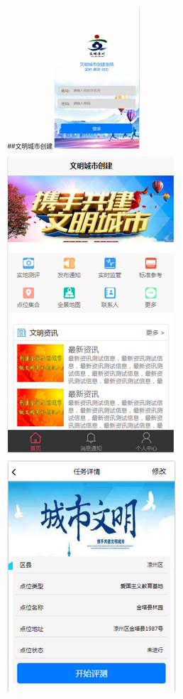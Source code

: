 ##文明城市创建
![登录页](https://github.com/ZhuYL369/wmcs/blob/master/static/img/login.jpg)   

![主页](https://github.com/ZhuYL369/wmcs/blob/master/static/img/%E6%8D%95%E8%8E%B7.PNG)    

![开始评测](https://github.com/ZhuYL369/wmcs/blob/master/static/img/kspc.png)   
